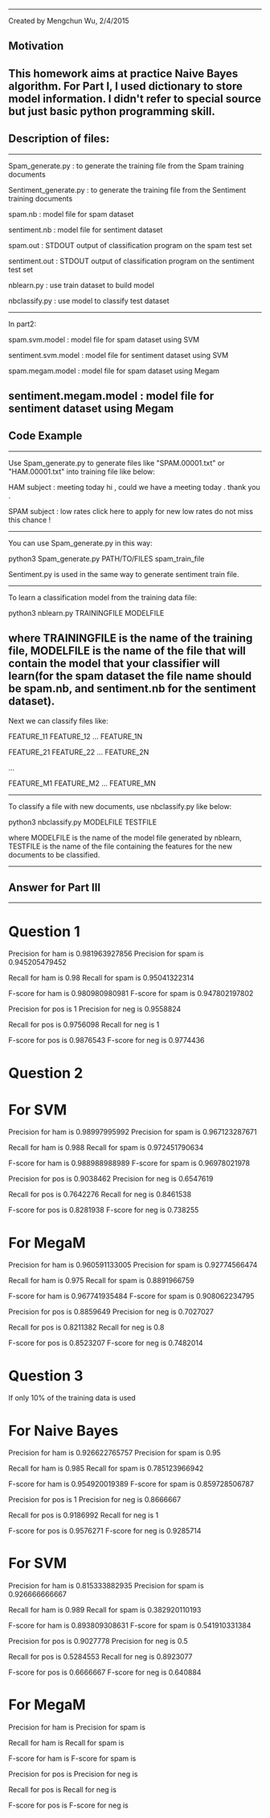 ------------------------------------------------------------------------------
Created by Mengchun Wu, 2/4/2015
## Motivation
This homework aims at practice Naive Bayes algorithm.
For Part I, I used dictionary to store model information.
I didn't refer to special source but just basic python programming skill.
------------------------------------------------------------------------------

## Description of files:

-------------------------------------------------------------------------------
Spam_generate.py : to generate the training file from the Spam training documents

Sentiment_generate.py : to generate the training file from the Sentiment training documents

spam.nb : model file for spam dataset

sentiment.nb : model file for sentiment dataset

spam.out : STDOUT output of classification program on the spam test set

sentiment.out : STDOUT output of classification program on the sentiment test set

nblearn.py : use train dataset to build model

nbclassify.py : use model to classify test dataset

----------------------------------------------------------------------------------
In part2:

spam.svm.model : model file for spam dataset using SVM

sentiment.svm.model : model file for sentiment dataset using SVM

spam.megam.model : model file for spam dataset using Megam

sentiment.megam.model : model file for sentiment dataset using Megam
-------------------------------------------------------------------------------
## Code Example
---------------------------------------------------------------------------------
Use Spam_generate.py to generate files like "SPAM.00001.txt" or "HAM.00001.txt" into training file like below:

HAM subject : meeting today hi , could we have a meeting today . thank you . 

SPAM subject : low rates click here to apply for new low rates do not miss this chance !

-----------------------------------------------------------------------------------
You can use Spam_generate.py in this way:

python3 Spam_generate.py PATH/TO/FILES spam_train_file

Sentiment.py is used in the same way to generate sentiment train file.

------------------------------------------------------------------------------------
To learn a classification model from the training data file:

python3 nblearn.py TRAININGFILE MODELFILE

where TRAININGFILE is the name of the training file, MODELFILE is the name of the file that will contain the model that your classifier will learn(for the spam dataset the file name should be spam.nb, and sentiment.nb for the sentiment dataset).
-------------------------------------------------------------------------------

Next we can classify files like:

FEATURE_11 FEATURE_12 ... FEATURE_1N 

FEATURE_21 FEATURE_22 ... FEATURE_2N 

... 

FEATURE_M1 FEATURE_M2 ... FEATURE_MN 

---------------------------------------------------------------------------------
To classify a file with new documents, use nbclassify.py like below:

python3 nbclassify.py MODELFILE TESTFILE

where MODELFILE is the name of the model file generated by nblearn, TESTFILE is the name of the file containing the features for the new documents to be classified.

-------------------------------------------------------------------------------
## Answer for Part III
-------------------------------------------------------------------------------
# Question 1

Precision for ham is 0.981963927856
Precision for spam is 0.945205479452

Recall for ham is 0.98
Recall for spam is 0.95041322314

F-score for ham is 0.980980980981
F-score for spam is 0.947802197802


Precision for pos is 1
Precision for neg is 0.9558824

Recall for pos is 0.9756098
Recall for neg is 1

F-score for pos is 0.9876543
F-score for neg is 0.9774436

# Question 2

# For SVM

Precision for ham is 0.98997995992
Precision for spam is 0.967123287671

Recall for ham is 0.988
Recall for spam is 0.972451790634

F-score for ham is 0.988988988989
F-score for spam is 0.96978021978

Precision for pos is 0.9038462
Precision for neg is 0.6547619

Recall for pos is 0.7642276
Recall for neg is 0.8461538

F-score for pos is 0.8281938
F-score for neg is 0.738255


# For MegaM

Precision for ham is 0.960591133005
Precision for spam is 0.92774566474

Recall for ham is 0.975
Recall for spam is 0.8891966759

F-score for ham is 0.967741935484
F-score for spam is 0.908062234795

Precision for pos is 0.8859649
Precision for neg is 0.7027027

Recall for pos is 0.8211382
Recall for neg is 0.8

F-score for pos is 0.8523207
F-score for neg is 0.7482014

# Question 3

If only 10% of the training data is used

# For Naive Bayes

Precision for ham is 0.926622765757
Precision for spam is 0.95

Recall for ham is 0.985
Recall for spam is 0.785123966942

F-score for ham is 0.954920019389
F-score for spam is 0.859728506787


Precision for pos is 1
Precision for neg is 0.8666667

Recall for pos is 0.9186992
Recall for neg is 1

F-score for pos is 0.9576271
F-score for neg is 0.9285714


# For SVM

Precision for ham is 0.815333882935
Precision for spam is 0.926666666667

Recall for ham is 0.989
Recall for spam is 0.382920110193

F-score for ham is 0.893809308631
F-score for spam is 0.541910331384

Precision for pos is 0.9027778
Precision for neg is 0.5

Recall for pos is 0.5284553
Recall for neg is 0.8923077

F-score for pos is 0.6666667
F-score for neg is 0.640884

# For MegaM

Precision for ham is 
Precision for spam is 

Recall for ham is 
Recall for spam is 

F-score for ham is 
F-score for spam is 

Precision for pos is 
Precision for neg is 

Recall for pos is 
Recall for neg is 

F-score for pos is 
F-score for neg is 

